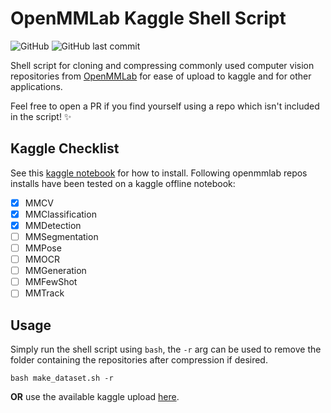 # OpenMMLab Kaggle Shell Script
![GitHub](https://img.shields.io/github/license/MaxVanDijck/openmmlab-kaggle) ![GitHub last commit](https://img.shields.io/github/last-commit/MaxVanDijck/openmmlab-kaggle) 

Shell script for cloning and compressing commonly used computer vision repositories from [OpenMMLab](https://github.com/open-mmlab) for ease of upload to kaggle and for other applications.

Feel free to open a PR if you find yourself using a repo which isn't included in the script! :sparkles:

## Kaggle Checklist
See this [kaggle notebook](https://www.kaggle.com/maxvandijck/openmmlab-offline-installation) for how to install.
Following openmmlab repos installs have been tested on a kaggle offline notebook:
- [x] MMCV
- [x] MMClassification
- [x] MMDetection
- [ ] MMSegmentation
- [ ] MMPose
- [ ] MMOCR
- [ ] MMGeneration
- [ ] MMFewShot
- [ ] MMTrack

## Usage
Simply run the shell script using `bash`, the `-r` arg can be used to remove the folder containing the repositories after compression if desired.
```
bash make_dataset.sh -r
```
**OR** use the available kaggle upload [here](https://www.kaggle.com/maxvandijck/openmmlab-essential-repositories).
